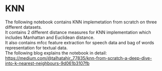 # KNN
The following notebook contains KNN implemetation from scratch on three different datasets. <br>
It contains 2 different distance measures for KNN implementation which includes Manhattan and Euclidean distance. <br>
It also contains mfcc feature extraction for speech data and bag of words representation for textual data. <br>
The following blog explains the notebook in detail: <br>
https://medium.com/@talhatahir_77835/knn-from-scratch-a-deep-dive-into-k-nearest-neighbours-9d061b3107fb
